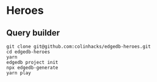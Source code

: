 # Heroes

## Query builder

```
git clone git@github.com:colinhacks/edgedb-heroes.git
cd edgedb-heroes
yarn
edgedb project init
npx edgedb-generate
yarn play
```

